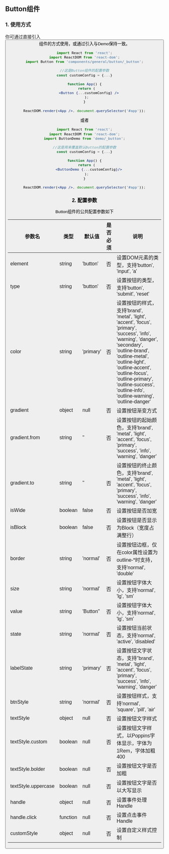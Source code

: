 ## Button组件

### 1. 使用方式

你可通过直接引入<Button />组件的方式使用，或通过引入<ButtonDemo />与Demo保持一致。

```jsx
import React from 'react';
import ReactDOM from 'react-dom';
import Button from 'components/general/button/_button';

//这是Button组件的配置参数
const customConfig = {...}

function App() {
  return (
    <Button {...customConfig} />
  );
}

ReactDOM.render(<App />, document.querySelector('#app'));
```

或者

```jsx
import React from 'react';
import ReactDOM from 'react-dom';
import ButtonDemo from 'demo/_button';

//这是用来覆盖默认Button的配置参数
const customConfig = {...}

function App() {
  return (
    <ButtonDemo {...customConfig}/>
  );
}

ReactDOM.render(<App />, document.querySelector('#app'));
```

### 2. 配置参数

Button组件的公共配置参数如下

| 参数名 | 类型 | 默认值 | 是否必须 | 说明 |
| ---- |---- | ---- | ---- | ----- |
| element | string | 'button' | 否 | 设置DOM元素的类型，支持'button', 'input', 'a'
| type | string | 'button' | 否 | 设置按钮的类型，支持'button', 'submit', 'reset'
| color | string | 'primary' | 否 | 设置按钮的样式，支持'brand', 'metal', 'light', 'accent', 'focus', 'primary', 'success', 'info', 'warning', 'danger', 'secondary', 'outline-brand', 'outline-metal', 'outline-light', 'outline-accent', 'outline-focus', 'outline-primary', 'outline-success', 'outline-info', 'outline-warning', 'outline-danger'
| gradient | object | null | 否 | 设置按钮渐变方式
| gradient.from | string | '' | 否 | 设置按钮的起始颜色，支持'brand', 'metal', 'light', 'accent', 'focus', 'primary', 'success', 'info', 'warning', 'danger'
| gradient.to | string | '' | 否 | 设置按钮的终止颜色，支持'brand', 'metal', 'light', 'accent', 'focus', 'primary', 'success', 'info', 'warning', 'danger'
| isWide | boolean | false | 否 | 设置按钮是否加宽
| isBlock | boolean | false | 否 | 设置按钮是否显示为Block（宽度占满整行）
| border | string | 'normal' | 否 | 设置按钮边框，仅在color属性设置为outline-*时支持，支持'normal', 'double'
| size | string | 'normal' | 否 | 设置按钮字体大小，支持'normal', 'lg', 'sm'
| value | string | 'Button'' | 否 | 设置按钮字体大小，支持'normal', 'lg', 'sm'
| state | string | 'normal' | 否 | 设置按钮当前状态，支持'normal', 'active', 'disabled'
| labelState | string | 'primary' | 否 | 设置按钮文字状态，支持''brand', 'metal', 'light', 'accent', 'focus', 'primary', 'success', 'info', 'warning', 'danger'
| btnStyle | string | 'normal' | 否 | 设置按钮样式，支持'normal', 'square', 'pill', 'air'
| textStyle | object | null | 否 | 设置按钮文字样式
| textStyle.custom | boolean | null | 否 | 设置按钮文字样式，以Poppins字体显示，字体为1Rem，字体加粗400
| textStyle.bolder | boolean | null | 否 | 设置按钮文字是否加粗
| textStyle.uppercase | boolean | null | 否 | 设置按钮文字是否以大写显示
| handle | object | null | 否 | 设置事件处理Handle
| handle.click | function | null | 否 | 设置点击事件Handle
| customStyle | object | null | 否 | 设置自定义样式控制





